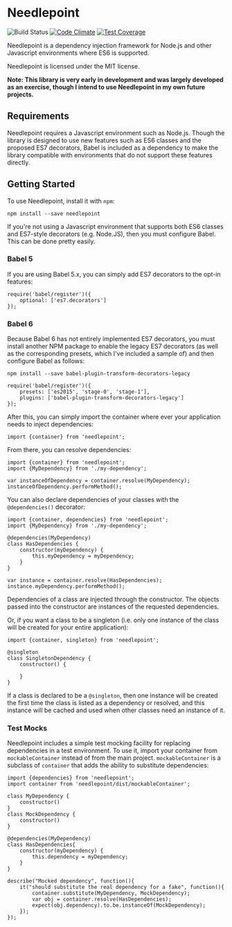 # Needlepoint

![Build Status](https://travis-ci.org/andrewmunsell/needlepoint.svg) [![Code Climate](https://codeclimate.com/github/andrewmunsell/needlepoint/badges/gpa.svg)](https://codeclimate.com/github/andrewmunsell/needlepoint) [![Test Coverage](https://codeclimate.com/github/andrewmunsell/needlepoint/badges/coverage.svg)](https://codeclimate.com/github/andrewmunsell/needlepoint/coverage)

Needlepoint is a dependency injection framework for Node.js and other Javascript
environments where ES6 is supported.

Needlepoint is licensed under the MIT license.

**Note: This library is very early in development and was largely developed as
an exercise, though I intend to use Needlepoint in my own future projects.**

## Requirements

Needlepoint requires a Javascript environment such as Node.js. Though
the library is designed to use new features such as ES6 classes and the proposed
ES7 decorators, Babel is included as a dependency to make the library compatible
with environments that do not support these features directly.

## Getting Started

To use Needlepoint, install it with `npm`:

```
npm install --save needlepoint
```

If you're not using a Javascript environment that supports both ES6 classes and
ES7-style decorators (e.g. Node.JS), then you must configure Babel. This can be
done pretty easily.

### Babel 5

If you are using Babel 5.x, you can simply add ES7 decorators to the opt-in features:

```
require('babel/register')({
    optional: ['es7.decorators']
});
```

### Babel 6

Because Babel 6 has not entirely implemented ES7 decorators, you must install another NPM package
 to enable the legacy ES7 decorators (as well as the corresponding presets, which I've included
 a sample of) and then configure Babel as follows:

```
npm install --save babel-plugin-transform-decorators-legacy
```

```
require('babel/register')({
    presets: ['es2015', 'stage-0', 'stage-1'],
    plugins: ['babel-plugin-transform-decorators-legacy']
});
```

After this, you can simply import the container where ever your application
needs to inject dependencies:

```
import {container} from 'needlepoint';
```

From there, you can resolve dependencies:

```
import {container} from 'needlepoint';
import {MyDependency} from './my-dependency';

var instanceOfDependency = container.resolve(MyDependency);
instanceOfDependency.performMethod();
```

You can also declare dependencies of your classes with the `@dependencies()`
decorator:

```
import {container, dependencies} from 'needlepoint';
import {MyDependency} from './my-dependency';

@dependencies(MyDependency)
class HasDependencies {
    constructor(myDependency) {
        this.myDependency = myDependency;
    }
}

var instance = container.resolve(HasDependencies);
instance.myDependency.performMethod();
```

Dependencies of a class are injected through the constructor. The objects passed
into the constructor are instances of the requested dependencies.

Or, if you want a class to be a singleton (i.e. only one instance of the class
will be created for your entire application):

```
import {container, singleton} from 'needlepoint';

@singleton
class SingletonDependency {
    constructor() {

    }
}
```

If a class is declared to be a `@singleton`, then one instance will be created
the first time the class is listed as a dependency or resolved, and this
instance will be cached and used when other classes need an instance of it.


### Test Mocks

Needlepoint includes a simple test mocking facility for replacing dependencies in a test environment.  To use it, import your container from `mockableContainer` instead of from the main project.  `mockableContainer` is a subclass of `container` that adds the ability to substitute dependencies:


```
import {dependencies} from 'needlepoint';
import container from 'needlepoint/dist/mockableContainer';

class MyDependency {
    constructor()
}
class MockDependency {
    constructor()
}

@dependencies(MyDependency)
class HasDependencies{
    constructor(myDependency) {
        this.dependency = myDependency;
    }
}

describe("Mocked dependency", function(){
    it("should substitute the real dependency for a fake", function(){
        container.substitute(MyDependency, MockDependency);
        var obj = container.resolve(HasDependencies);
        expect(obj.dependency).to.be.instanceOf(MockDependency);
    });
});

```
